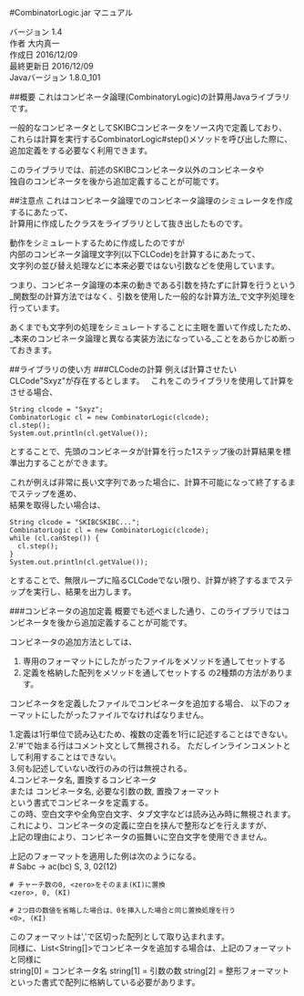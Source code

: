 #CombinatorLogic.jar マニュアル

バージョン 1.4  
作者 大内真一  
作成日 2016/12/09  
最終更新日 2016/12/09  
Javaバージョン 1.8.0_101

##概要
これはコンビネータ論理(CombinatoryLogic)の計算用Javaライブラリです。  

一般的なコンビネータとしてSKIBCコンビネータをソース内で定義しており、  
これらは計算を実行するCombinatorLogic#step()メソッドを呼び出した際に、  
追加定義をする必要なく利用できます。

このライブラリでは、前述のSKIBCコンビネータ以外のコンビネータや  
独自のコンビネータを後から追加定義することが可能です。

##注意点
これはコンビネータ論理でのコンビネータ論理のシミュレータを作成するにあたって、  
計算用に作成したクラスをライブラリとして抜き出したものです。

動作をシミュレートするために作成したのですが  
内部のコンビネータ論理文字列(以下CLCode)を計算するにあたって、  
文字列の並び替え処理などに本来必要ではない引数などを使用しています。

つまり、コンビネータ論理の本来の動きである引数を持たずに計算を行うという  
_関数型の計算方法ではなく、引数を使用した一般的な計算方法_で文字列処理を行っています。

あくまでも文字列の処理をシミュレートすることに主眼を置いて作成したため、  
_本来のコンビネータ論理と異なる実装方法になっている_ことをあらかじめ断っておきます。

##ライブラリの使い方
###CLCodeの計算
例えば計算させたいCLCode"Sxyz"が存在するとします。  
これをこのライブラリを使用して計算をさせる場合、  

    String clcode = "Sxyz";
    CombinatorLogic cl = new CombinatorLogic(clcode);
    cl.step();
    System.out.println(cl.getValue());

とすることで、先頭のコンビネータが計算を行った1ステップ後の計算結果を標準出力することができます。

これが例えば非常に長い文字列であった場合に、計算不可能になって終了するまでステップを進め、  
結果を取得したい場合は、  

    String clcode = "SKIBCSKIBC...";
    CombinatorLogic cl = new CombinatorLogic(clcode);
    while (cl.canStep()) {
      cl.step();
    }
    System.out.println(cl.getValue());

とすることで、無限ループに陥るCLCodeでない限り、計算が終了するまでステップを実行し、結果を出力します。

###コンビネータの追加定義
概要でも述べました通り、このライブラリではコンビネータを後から追加定義することが可能です。

コンビネータの追加方法としては、
1. 専用のフォーマットにしたがったファイルをメソッドを通してセットする
2. 定義を格納した配列をメソッドを通してセットする
の2種類の方法があります。

コンビネータを定義したファイルでコンビネータを追加する場合、
以下のフォーマットにしたがったファイルでなければなりません。

1.定義は1行単位で読み込むため、複数の定義を1行に記述することはできない。  
2.'#'で始まる行はコメント文として無視される。
ただしインラインコメントとして利用することはできない。  
3.何も記述していない改行のみの行は無視される。  
4.コンビネータ名, 置換するコンビネータ  
または
コンビネータ名, 必要な引数の数, 置換フォーマット  
という書式でコンビネータを定義する。  
この時、空白文字や全角空白文字、タブ文字などは読み込み時に無視されます。  
これにより、コンビネータの定義に空白を挟んで整形などを行えますが、  
上記の理由により、コンビネータの振舞いに空白文字を使用できません。  

上記のフォーマットを適用した例は次のようになる。  
    # Sabc -> ac(bc)
    S, 3, 02(12)

    # チャーチ数の0, <zero>をそのまま(KI)に置換
    <zero>, 0, (KI)

    # 2つ目の数値を省略した場合は、0を挿入した場合と同じ置換処理を行う
    <0>, (KI)

このフォーマットは','で区切った配列として取り込まれます。  
同様に、List<String[]>でコンビネータを追加する場合は、上記のフォーマットと同様に  
    string[0] = コンビネータ名
    string[1] = 引数の数
    string[2] = 整形フォーマット
といった書式で配列に格納している必要があります。  
